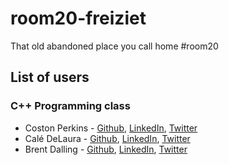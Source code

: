 # room20-freiziet
That old abandoned place you call home #room20

## List of users
### C++ Programming class
* Coston Perkins - [Github](https://github.com/coston/), [LinkedIn](https://www.linkedin.com/in/costonperkins), [Twitter](https://twitter.com/costonperkins)
* Calé DeLaura - [Github](https://github.com/caledelaura), [LinkedIn](https://www.linkedin.com/in/caledelaura), [Twitter](https://twitter.com/calendelaura)
* Brent Dalling - [Github](https://github.com/BrentDalling/404-ERROR-TEAM-PROJECTS), [LinkedIn](https://www.linkedin.com/in/weirdo), [Twitter](https://twitter.com/BrentDalling1)
